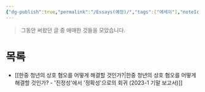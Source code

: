 ```yaml
---
{"dg-publish":true,"permalink":"/Essays(예정)/","tags":["에세이"],"noteIcon":"","created":"2024-02-08T15:32:39.848+09:00","updated":"2024-02-13T13:22:10.627+09:00"}
---
```


> 그동안 써왔던 글 중 애매한 것들을 모았습니다.

# 목록
+ [[한중 청년의 상호 혐오를 어떻게 해결할 것인가?\|한중 청년의 상호 혐오를 어떻게 해결할 것인가? - '진정성'에서 '정확성'으로의 회귀 (2023-1 기말 보고서)]]